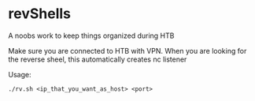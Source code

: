 # revShells
A noobs work to keep things organized during HTB

Make sure you are connected to HTB with VPN.
When you are looking for the reverse sheel, this automatically creates nc listener

Usage:
``` 
./rv.sh <ip_that_you_want_as_host> <port>
```

